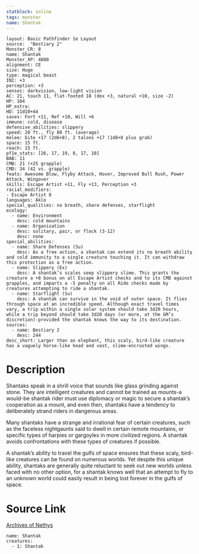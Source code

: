 ```yaml
---
statblock: inline
tags: monster
name: Shantak
---
```

```statblock
layout: Basic Pathfinder 1e Layout
source:  "Bestiary 2"
Monster_CR: 8
name: Shantak
Monster_XP: 4800
alignment: CE
size: Huge
type: magical beast
INI: +3
perception: +3
senses: darkvision, low-light vision
AC: 21, touch 11, flat-footed 18 (dex +3, natural +10, size -2)
HP: 104
HP_extra: 
HD: 11d10+44
saves: Fort +11, Ref +10, Will +6
immune: cold, disease
defensive_abilities: slippery
speed: 20 ft., fly 80 ft. (average)
melee: bite +17 (2d6+8), 2 talons +17 (1d8+8 plus grab)
space: 15 ft.
reach: 15 ft.
pf1e_stats: [26, 17, 19, 8, 17, 10]
BAB: 11
CMB: 21 (+25 grapple)
CMD: 34 (42 vs. grapple)
feats: Awesome Blow, Flyby Attack, Hover, Improved Bull Rush, Power Attack, Wingover
skills: Escape Artist +11, Fly +13, Perception +3
racial_modifiers:
- Escape Artist 8
languages: Aklo
special_qualities: no breath, share defenses, starflight
ecology:
  - name: Environment
    desc: cold mountains
  - name: Organisation
    desc: solitary, pair, or flock (3-12)
    desc: none
special_abilities:
  - name: Share Defenses (Su)
    desc: As a free action, a shantak can extend its no breath ability and cold immunity to a single creature touching it. It can withdraw this protection as a free action.
  - name: Slippery (Ex)
    desc: A shantak’s scales seep slippery slime. This grants the creature a +8 bonus on all Escape Artist checks and to its CMD against grapples, and imparts a -5 penalty on all Ride checks made by creatures attempting to ride a shantak.
  - name: Starflight (Su)
    desc: A shantak can survive in the void of outer space. It flies through space at an incredible speed. Although exact travel times vary, a trip within a single solar system should take 3d20 hours, while a trip beyond should take 3d20 days (or more, at the GM’s discretion)-provided the shantak knows the way to its destination.
sources:
  - name: Bestiary 2
    desc: 244
desc_short: Larger than an elephant, this scaly, bird-like creature has a vaguely horse-like head and vast, slime-encrusted wings.
```
# Description
Shantaks speak in a shrill voice that sounds like glass grinding against stone. They are intelligent creatures and cannot be trained as mounts-a would-be shantak rider must use diplomacy or magic to secure a shantak’s cooperation as a mount, and even then, shantaks have a tendency to deliberately strand riders in dangerous areas.

Many shantaks have a strange and irrational fear of certain creatures, such as the faceless nightgaunts said to dwell in certain remote mountains, or specific types of harpies or gargoyles in more civilized regions. A shantak avoids confrontations with these types of creatures if possible.

A shantak’s ability to travel the gulfs of space ensures that these scaly, bird-like creatures can be found on numerous worlds. Yet despite this unique ability, shantaks are generally quite reluctant to seek out new worlds unless faced with no other option, for a shantak knows well that an attempt to fly to an unknown world could easily result in being lost forever in the gulfs of space.
# Source Link
[Archives of Nethys](https://aonprd.com/MonsterDisplay.aspx?ItemName=Shantak)
```encounter-table
name: Shantak
creatures:
  - 1: Shantak
```

